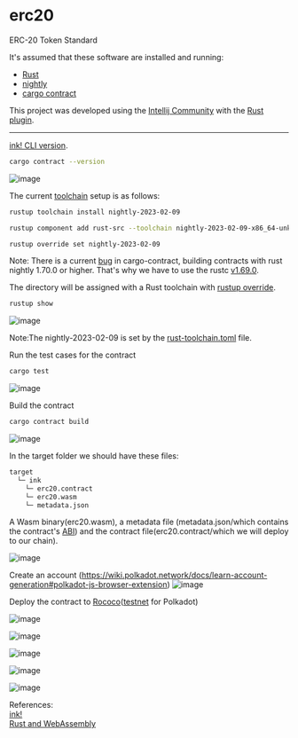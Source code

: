 # erc20
ERC-20 Token Standard

It's assumed that these software are installed and running:

<ul>
  <li><a href="https://www.rust-lang.org/tools/install" target="_blank">Rust</a></li>
  <li><a href="https://rust-lang.github.io/rustup/installation/index.html#installing-nightly" target="_blank">nightly</a></li>
  <li><a href="https://crates.io/crates/cargo-contract" target="_blank">cargo contract</a></li>
</ul>

This project was developed using the [Intellij Community](https://www.jetbrains.com/idea/download/#section=linux) with the [Rust plugin](https://www.jetbrains.com/rust/).

<hr>

[ink! CLI version](https://use.ink/getting-started/setup#ink-cli).

```bash
cargo contract --version
```

![image](https://github.com/gcp-development/erc20/assets/76512851/97773ed9-ea13-4fdc-b011-b860e7617993)

The current [toolchain](https://rust-lang.github.io/rustup-components-history/) setup is as follows:

```bash
rustup toolchain install nightly-2023-02-09
```

```bash
rustup component add rust-src --toolchain nightly-2023-02-09-x86_64-unknown-linux-gnu
```

```bash
rustup override set nightly-2023-02-09
```

Note: There is a current [bug](https://github.com/paritytech/cargo-contract/issues/1058) in cargo-contract, building contracts with rust nightly 1.70.0 or higher. That's why we have to use the rustc [v1.69.0](https://blog.rust-lang.org/2023/04/20/Rust-1.69.0.html).

The directory will be assigned with a Rust toolchain with [rustup override](https://rust-lang.github.io/rustup/overrides.html#directory-overrides).

```bash
rustup show
```
![image](https://github.com/gcp-development/erc20/assets/76512851/ea146adb-9414-4b17-8c52-200994740bf7)

Note:The nightly-2023-02-09 is set by the [rust-toolchain.toml](https://github.com/gcp-development/erc20/blob/main/rust-toolchain.toml) file.


Run the test cases for the  contract
```bash
cargo test
```

![image](https://github.com/gcp-development/erc20/assets/76512851/18d2368e-aed9-45c5-9808-5eedf15cbcbe)


Build the contract
```bash
cargo contract build
```

![image](https://github.com/gcp-development/erc20/assets/76512851/be915f99-795c-408f-b531-c4068036c606)

In the target folder we should have these files:
```bash
target
  └─ ink
    └─ erc20.contract
    └─ erc20.wasm
    └─ metadata.json
```
A Wasm binary(erc20.wasm), a metadata file (metadata.json/which contains the contract's [ABI](https://use.ink/basics/metadata#abi)) and the contract file(erc20.contract/which we will deploy to our chain).

![image](https://github.com/gcp-development/erc20/assets/76512851/5c445cea-4146-45a9-91d7-70e05bcba0a5)



Create an account (https://wiki.polkadot.network/docs/learn-account-generation#polkadot-js-browser-extension)
![image](https://github.com/gcp-development/erc20/assets/76512851/b5bb692f-010f-4fb5-8bea-414dc1cb33ae)

Deploy the contract to [Rococo](https://polkadot.js.org/apps/?rpc=wss%3A%2F%2Frococo-contracts-rpc.polkadot.io#/contracts)([testnet](https://use.ink/testnet) for Polkadot)

![image](https://github.com/gcp-development/erc20/assets/76512851/10f94c5c-a1de-4a3d-859c-af7f364ec841)

![image](https://github.com/gcp-development/erc20/assets/76512851/9a0849aa-9c3a-41d7-8dc8-4e635b1a3eb3)

![image](https://github.com/gcp-development/erc20/assets/76512851/40428f28-20a4-4f16-a663-3822784c3f75)

![image](https://github.com/gcp-development/erc20/assets/76512851/3387ab88-6ef1-4cb8-92fb-86a19e2b3d0d)

![image](https://github.com/gcp-development/erc20/assets/76512851/ce70c818-6590-4a4a-827e-9a8172bf6f62)


References:<br/>
[ink!](https://use.ink/4.0.0-alpha.1/)<br/>
[Rust and WebAssembly](https://rustwasm.github.io/docs/book/)

